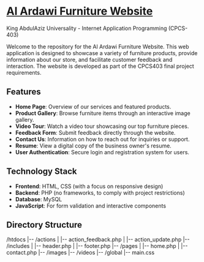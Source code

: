 # [Al Ardawi Furniture Website](http://alardawifurniture.liveblog365.com/)
King AbdulAziz Universality - Internet Application Programming (CPCS-403)

Welcome to the repository for the Al Ardawi Furniture Website. This web application is designed to showcase a variety of furniture products, provide information about our store, and facilitate customer feedback and interaction. The website is developed as part of the CPCS403 final project requirements.

## Features

- **Home Page**: Overview of our services and featured products.
- **Product Gallery**: Browse furniture items through an interactive image gallery.
- **Video Tour**: Watch a video tour showcasing our top furniture pieces.
- **Feedback Form**: Submit feedback directly through the website.
- **Contact Us**: Information on how to reach out for inquiries or support.
- **Resume**: View a digital copy of the business owner's resume.
- **User Authentication**: Secure login and registration system for users.

## Technology Stack

- **Frontend**: HTML, CSS (with a focus on responsive design)
- **Backend**: PHP (no frameworks, to comply with project restrictions)
- **Database**: MySQL
- **JavaScript**: For form validation and interactive components

## Directory Structure
/htdocs
|-- /actions
| |-- action_feedback.php
| |-- action_update.php
|-- /includes
| |-- header.php
| |-- footer.php
|-- /pages
| |-- home.php
| |-- contact.php
|-- /images
|-- /videos
|-- /global
|-- main.css
